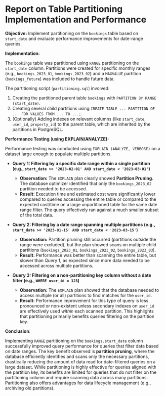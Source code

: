 # Report on Table Partitioning Implementation and Performance

**Objective:** Implement partitioning on the `bookings` table based on `start_date` and evaluate performance improvements for date-range queries.

**Implementation:**

The `bookings` table was partitioned using `RANGE` partitioning on the `start_date` column. Partitions were created for specific monthly ranges (e.g., `bookings_2023_01`, `bookings_2023_02`) and a `MAXVALUE` partition (`bookings_future`) was included to handle future data.

The partitioning script (`partitioning.sql`) involved:
1.  Creating the partitioned parent table `bookings` with `PARTITION BY RANGE (start_date)`.
2.  Creating several child partitions using `CREATE TABLE ... PARTITION OF ... FOR VALUES FROM ... TO ...;`.
3.  (Optionally) Adding indexes on relevant columns (like `start_date`, `user_id`, `property_id`) to the parent table, which are inherited by the partitions in PostgreSQL.

**Performance Testing (using EXPLAIN/ANALYZE):**

Performance testing was conducted using `EXPLAIN (ANALYZE, VERBOSE)` on a dataset large enough to populate multiple partitions.

*   **Query 1: Filtering by a specific date range within a single partition (e.g., `start_date >= '2023-02-01' AND start_date < '2023-03-01'`)**
    *   **Observation:** The `EXPLAIN` plan clearly showed **Partition Pruning**. The database optimizer identified that only the `bookings_2023_02` partition needed to be accessed.
    *   **Result:** Execution time and estimated cost were significantly lower compared to queries accessing the entire table or compared to the expected cost/time on a large unpartitioned table for the same date range filter. The query effectively ran against a much smaller subset of the total data.

*   **Query 2: Filtering by a date range spanning multiple partitions (e.g., `start_date >= '2023-01-15' AND start_date < '2023-03-15'`)**
    *   **Observation:** Partition pruning still occurred (partitions outside the range were excluded), but the plan showed scans on multiple child partitions (`bookings_2023_01`, `bookings_2023_02`, `bookings_2023_03`).
    *   **Result:** Performance was better than scanning the entire table, but slower than Query 1, as expected since more data needed to be accessed across multiple partitions.

*   **Query 3: Filtering on a non-partitioning key column without a date filter (e.g., `WHERE user_id = 123`)**
    *   **Observation:** The `EXPLAIN` plan showed that the database needed to access multiple (or all) partitions to find matches for the `user_id`.
    *   **Result:** Performance improvement for this type of query is less pronounced or non-existent unless secondary indexes on `user_id` are effectively used *within* each scanned partition. This highlights that partitioning primarily benefits queries filtering on the partition key.

**Conclusion:**

Implementing `RANGE` partitioning on the `bookings.start_date` column successfully improved query performance for queries that filter data based on date ranges. The key benefit observed is **partition pruning**, where the database efficiently identifies and scans only the necessary partitions, drastically reducing the amount of data read for date-filtered queries on a large dataset. While partitioning is highly effective for queries aligned with the partition key, its benefits are limited for queries that do not filter on the partitioning column and require scanning data across many partitions. Partitioning also offers advantages for data lifecycle management (e.g., archiving old partitions).

